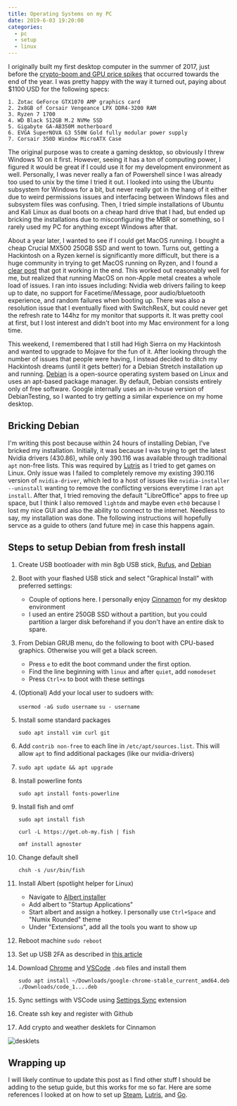 ```yaml
---
title: Operating Systems on my PC 
date: 2019-6-03 19:20:00
categories:
  - pc
  - setup
  - linux 
---
```


I originally built my first desktop computer in the summer of 2017, just before the [crypto-boom and GPU price spikes](https://storage.googleapis.com/hongalex-static-files/crypto.png) that occurred towards the end of the year. I was pretty happy with the way it turned out, paying about $1100 USD for the following specs:

    1. Zotac GeForce GTX1070 AMP graphics card
    2. 2x8GB of Corsair Vengeance LPX DDR4-3200 RAM
    3. Ryzen 7 1700
    4. WD Black 512GB M.2 NVMe SSD
    5. Gigabyte GA-AB350M motherboard
    6. EVGA SuperNOVA G3 550W Gold fully modular power supply
    7. Corsair 350D Window MicroATX Case

The original purpose was to create a gaming desktop, so obviously I threw Windows 10 on it first. However, seeing it has a ton of computing power, I figured it would be great if I could use it for my development environment as well. Personally, I was never really a fan of Powershell since I was already too used to unix by the time I tried it out. I looked into using the Ubuntu subsystem for Windows for a bit, but never really got in the hang of it either due to weird permissions issues and interfacing between Windows files and subsystem files was confusing. Then, I tried simple installations of Ubuntu and Kali Linux as dual boots on a cheap hard drive that I had, but ended up bricking the installations due to misconfiguring the MBR or something, so I rarely used my PC for anything except Windows after that.

About a year later, I wanted to see if I could get MacOS running. I bought a cheap Crucial MX500 250GB SSD and went to town. Turns out, getting a Hackintosh on a Ryzen kernel is significantly more difficult, but there is a huge community in trying to get MacOS running on Ryzen, and I found a [clear post](https://hackintosher.com/guides/amd-ryzen-hackintosh-guide-installing-macos-high-sierra-10-13/) that got it working in the end. This worked out reasonably well for me, but realized that running MacOS on non-Apple metal creates a whole load of issues. I ran into issues including: Nvidia web drivers failing to keep up to date, no support for Facetime/iMessage, poor audio/bluetooth experience, and random failures when booting up. There was also a resolution issue that I eventually fixed with SwitchResX, but could never get the refresh rate to 144hz for my monitor that supports it. It was pretty cool at first, but I lost interest and didn't boot into my Mac environment for a long time.

This weekend, I remembered that I still had High Sierra on my Hackintosh and wanted to upgrade to Mojave for the fun of it. After looking through the number of issues that people were having, I instead decided to ditch my Hackintosh dreams (until it gets better) for a Debian Stretch installation up and running. [Debian](https://www.debian.org/) is a open-source operating system based on Linux and uses an apt-based package manager. By default, Debian consists entirely only of free software. Google internally uses an in-house version of DebianTesting, so I wanted to try getting a similar experience on my home desktop.

## Bricking Debian

I'm writing this post because within 24 hours of installing Debian, I've bricked my installation. Initially, it was because I was trying to get the latest Nvidia drivers (430.86), while only 390.116 was available through traditional `apt` non-free lists. This was required by [Lutris](https://lutris.net/) as I tried to get games on Linux. Only issue was I failed to completely remove my existing 390.116 version of `nvidia-driver`, which led to a host of issues like `nvidia-installer --uninstall` wanting to remove the conflicting versions everytime I ran `apt install`. After that, I tried removing the default "LibreOffice" apps to free up space, but I think I also removed `lightdm` and maybe even `eth0` because I lost my nice GUI and also the ability to connect to the internet. Needless to say, my installation was done. The following instructions will hopefully servce as a guide to others (and future me) in case this happens again. 

## Steps to setup Debian from fresh install

1. Create USB bootloader with min 8gb USB stick, [Rufus](https://rufus.ie/), and [Debian](https://www.debian.org/distrib/)
2. Boot with your flashed USB stick and select "Graphical Install" with preferred settings:
      * Couple of options here. I personally enjoy [Cinnamon](https://packages.debian.org/search?keywords=cinnamon) for my desktop environment
      * I used an entire 250GB SSD without a partition, but you could partition a larger disk beforehand if you don't have an entire disk to spare.
3. From Debian GRUB menu, do the following to boot with CPU-based graphics. Otherwise you will get a black screen.

      * Press `e` to edit the boot command under the first option.
      * Find the line beginning with `linux` and after `quiet`, add `nomodeset`
      * Press `Ctrl+x` to boot with these settings

4. (Optional) Add your local user to sudoers with:

    `usermod -aG sudo username`
    `su - username`

5. Install some standard packages

    `sudo apt install vim curl git`

6. Add `contrib non-free` to each line in `/etc/apt/sources.list`. This will allow `apt` to find additional packages (like our nvidia-drivers)
7. `sudo apt update && apt upgrade`
8. Install powerline fonts

    `sudo apt install fonts-powerline`

9. Install fish and omf

    `sudo apt install fish`

    `curl -L https://get.oh-my.fish | fish`

    `omf install agnoster`

10. Change default shell

    `chsh -s /usr/bin/fish`

11. Install Albert (spotlight helper for Linux)

    * Navigate to [Albert installer](https://software.opensuse.org/download.html?project=home:manuelschneid3r&package=albert)
    * Add albert to "Startup Applications"
    * Start albert and assign a hotkey. I personally use `Ctrl+Space` and "Numix Rounded" theme
    * Under "Extensions", add all the tools you want to show up
  
12. Reboot machine `sudo reboot`
13. Set up USB 2FA as described in [this article](https://support.yubico.com/support/solutions/articles/15000006449-using-your-u2f-yubikey-with-linux)
14. Download [Chrome](https://chrome.google.com) and [VSCode](https://code.visualstudio.com/) `.deb` files and install them

    `sudo apt install ~/Downloads/google-chrome-stable_current_amd64.deb ./Downloads/code_1....deb`

15. Sync settings with VSCode using [Settings Sync](https://marketplace.visualstudio.com/items?itemName=Shan.code-settings-sync) extension
16. Create ssh key and register with Github
17. Add crypto and weather desklets for Cinnamon

![desklets](https://storage.googleapis.com/hongalex-static-files/desklets.png)

## Wrapping up

I will likely continue to update this post as I find other stuff I should be adding to the setup guide, but this works for me so far. Here are some references I looked at on how to set up [Steam](https://wiki.debian.org/Steam), [Lutris](https://lutris.net/downloads/), and [Go](https://tecadmin.net/install-go-on-debian/).

